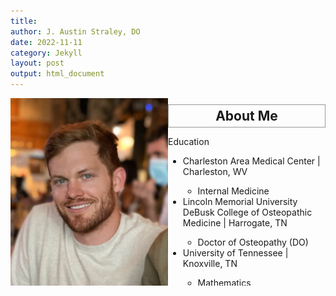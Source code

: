 ```yaml
---
title: 
author: J. Austin Straley, DO
date: 2022-11-11
category: Jekyll
layout: post
output: html_document
---
```


<!DOCTYPE html>
<html>
<head>
<meta name="viewport" content="width=device-width, initial-scale=1">
<style>
* {
  box-sizing: content-box;
}
.column {
  float: left;
  width: 50%;
  padding: 0px;
  height: 300px;
}
.row:after {
  content: "";
  display: table;
  clear: both;
}
h2 {
    text-align: center;
    margin: 10px 0;
    padding: 5px;
    border: 1px solid #999;
}
h3 {
    text-align: center;
}
img {
    display: block;
    margin-left: auto;
    margin-right: auto;
}
</style>
</head>


<body>
<div class="row">
  <div class="column">
    <img src="../assets/gitbook/images/IMG_3414.png" loading="lazy">
    <h3>J. Austin Straley, DO</h3>
    <p></p>
  </div>
  <div class="column">
    <h2>About Me</h2>
    <p>
        Education
        <ul>
            <li>Charleston Area Medical Center | Charleston, WV</li>
                <ul><li>Internal Medicine</li></ul>
            <li>Lincoln Memorial University DeBusk College of Osteopathic Medicine | Harrogate, TN</li>
                <ul><li>Doctor of Osteopathy (DO)</li></ul>
            <li>University of Tennessee | Knoxville, TN</li>
                <ul><li>Mathematics</li></ul>
        </ul>
    </p>
    <p>
        Intrests
        <ul>
            <li>Clinical</li>
                <ul><li>Cerner</li></ul>
            <li>Research</li>
                <ul><li>Heart Failure</li></ul>
                <ul><li>Chronic Kidney Disease</li></ul>
            <li>Hobbies</li>
                <ul><li>Snowboarding</li></ul>
                <ul><li>Golf</li></ul>
        </ul>
    </p>
  </div>
</div>
</body>


</html>